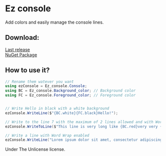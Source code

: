 # Ez console

Add colors and easily manage the console lines.

## Download:

[Last release](https://github.com/Tom60chat/Ez-console/releases)  
[NuGet Package](https://www.nuget.org/packages/Ez_console/1.0.1)

## How to use it?

```csharp
// Rename them watever you want
using ezConsole = Ez_console.Console;
using BC = Ez_console.Background_color; // Background color
using FC = Ez_console.Foreground_color; // Foreground color


// Write Hello in black with a white background
ezConsole.WriteLine($"{BC.white}{FC.black}Hello!");               

// Write to the line 7 with the maximum of 2 lines allowed and with Word Wrap enabled
ezConsole.WriteToLine($"This line is very long like {BC.red}very very {FC.yellow}long{BC.reset}{FC.reset} that is going to be ouside the window and the line below are going to be eaten! (or not)", 7, 2);

// Write a line with Word Wrap enabled
ezConsole.WriteLine("Lorem ipsum dolor sit amet, consectetur adipiscing elit, sed do eiusmod tempor incididunt ut labore et dolore magna aliqua. Ut enim ad minim veniam, quis nostrud exercitation ullamco laboris nisi ut aliquip ex ea commodo consequat. Duis aute irure dolor in reprehenderit in voluptate velit esse cillum dolore eu fugiat nulla pariatur. Excepteur sint occaecat cupidatat non proident, sunt in culpa qui officia deserunt mollit anim id est laborum.");
```


Under The Unlicense license.

